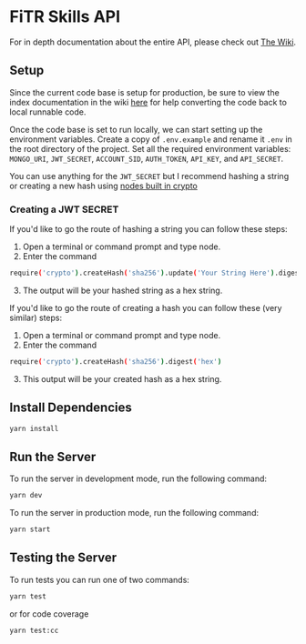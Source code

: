 # FiTR Skills API

For in depth documentation about the entire API, please check out [The Wiki](https://github.com/FiTRSkills-com/API/wiki).

## Setup

Since the current code base is setup for production, be sure to view the index documentation in the wiki [here](https://github.com/FiTRSkills-com/API/wiki/Index) for help converting the code back to local runnable code.

Once the code base is set to run locally, we can start setting up the environment variables. Create a copy of `.env.example` and rename it `.env` in the root directory of the project.
Set all the required environment variables: `MONGO_URI`, `JWT_SECRET`, `ACCOUNT_SID`, `AUTH_TOKEN`, `API_KEY`, and `API_SECRET`.

You can use anything for the `JWT_SECRET` but I recommend hashing a string or creating a new hash using [nodes built in crypto](https://nodejs.org/api/crypto.html)

### Creating a JWT SECRET

If you'd like to go the route of hashing a string you can follow these steps:

1. Open a terminal or command prompt and type node.
2. Enter the command

```zsh
require('crypto').createHash('sha256').update('Your String Here').digest('hex')
```

3. The output will be your hashed string as a hex string.

If you'd like to go the route of creating a hash you can follow these (very similar) steps:

1. Open a terminal or command prompt and type node.
2. Enter the command

```zsh
require('crypto').createHash('sha256').digest('hex')
```

3. This output will be your created hash as a hex string.

## Install Dependencies

```bash
yarn install
```

## Run the Server

To run the server in development mode, run the following command:

```bash
yarn dev
```

To run the server in production mode, run the following command:

```bash
yarn start
```

## Testing the Server

To run tests you can run one of two commands:

```bash
yarn test
```

or for code coverage

```bash
yarn test:cc
```
